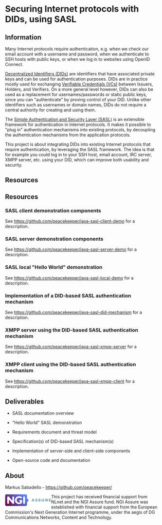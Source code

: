 # Securing Internet protocols with DIDs, using SASL

## Information

Many Internet protocols require authentication, e.g. when we check our email account with a username
and password, when we authenticate to SSH hosts with public keys, or when we log in to websites
using OpenID Connect.

[Decentralized Identifiers (DIDs)](https://www.w3.org/TR/did-core/) are identifiers that have
associated private keys
and can be used for authentication purposes. DIDs are in practice mostly used for exchanging
[Verifiable Credentials (VCs)](https://www.w3.org/TR/vc-data-model-2.0/) between Issuers, Holders, and Verifiers.
On a more general level however, DIDs can also be used as a replacement for usernames/passwords or static public keys,
since you can "authenticate" by proving control of your DID. Unlike other identifiers such as usernames
or domain names, DIDs do not require a central authority for creating and using them.

The [Simple Authentication and Security Layer (SASL)](https://www.rfc-editor.org/rfc/rfc4422.html) is an extensible
framework for authentication in Internet protocols. It makes it possible to "plug in" authentication mechanisms into
existing protocols, by decoupling the authentication mechanisms from the application protocols.

This project is about integrating DIDs into existing Internet protocols that require
authentication, by leveraging the SASL framework. The idea is that for example you could log in to your SSH host,
email account, IRC server, XMPP server, etc. using your DID, which can improve both usability and security.

## Resources

## Resources

### SASL client demonstration components

See https://github.com/peacekeeper/java-sasl-client-demo for a description.

### SASL server demonstration components

See https://github.com/peacekeeper/java-sasl-server-demo for a description.

### SASL local "Hello World" demonstration

See https://github.com/peacekeeper/java-sasl-local-demo for a description.

### Implementation of a DID-based SASL authentication mechanism

See https://github.com/peacekeeper/java-sasl-did-mechanism for a description.

### XMPP server using the DID-based SASL authentication mechanism

See https://github.com/peacekeeper/java-sasl-xmpp-server for a description.

### XMPP client using the DID-based SASL authentication mechanism

See https://github.com/peacekeeper/java-sasl-xmpp-client for a description.

## Deliverables

* SASL documentation overview

* "Hello World" SASL demonstration

* Requirements document and threat model

* Specification(s) of DID-based SASL mechanism(s)

* Implementation of server-side and client-side components

* Open-source code and documentation

## About

Markus Sabadello - https://github.com/peacekeeper/

<img align="left" height="40" src="https://github.com/peacekeeper/did-based-sasl/blob/main/docs/logo-ngi-assure.png?raw=true">

This project has received financial support from NLnet and the NGI Assure fund. NGI Assure was established with
financial support from the European Commission's Next Generation Internet programme, under the aegis of DG
Communications Networks, Content and Technology.
